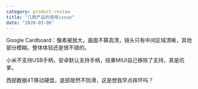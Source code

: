 ```yaml
---
category: product-review
title: "几款产品的使用issue"
date: "2020-03-06"
---
```


Google Cardboard：像素被放大，画面不算高清，镜头只有中间区域清晰，其他部分模糊。整体体验还是很不错的。

小米不支持USB手柄，安卓默认支持手柄，结果MIUI自己移除了支持，真是坑爹。

西部数据4T移动硬盘，底部居然不防滑，这是想我早点摔坏吗？
